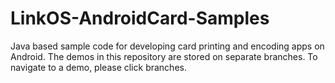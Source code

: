 # LinkOS-AndroidCard-Samples
Java based sample code for developing card printing and encoding apps on Android. The demos in this repository are stored on separate branches. To navigate to a demo, please click branches.
